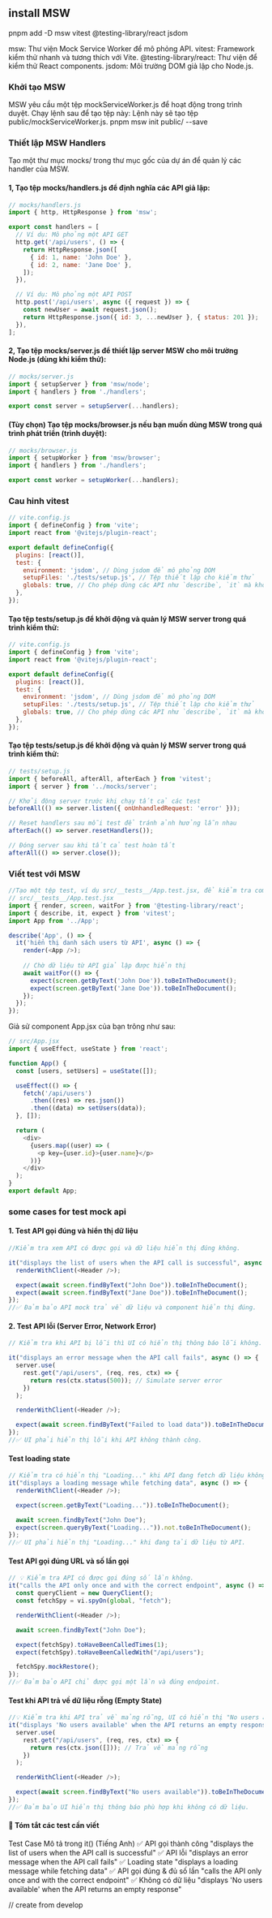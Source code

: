 ## install MSW
pnpm add -D msw vitest @testing-library/react jsdom

msw: Thư viện Mock Service Worker để mô phỏng API.
vitest: Framework kiểm thử nhanh và tương thích với Vite.
@testing-library/react: Thư viện để kiểm thử React components.
jsdom: Môi trường DOM giả lập cho Node.js.

### Khởi tạo MSW
MSW yêu cầu một tệp mockServiceWorker.js để hoạt động trong trình duyệt. Chạy lệnh sau để tạo tệp này: Lệnh này sẽ tạo tệp public/mockServiceWorker.js.
pnpm msw init public/ --save

### Thiết lập MSW Handlers
Tạo một thư mục mocks/ trong thư mục gốc của dự án để quản lý các handler của MSW.

#### 1, Tạo tệp mocks/handlers.js để định nghĩa các API giả lập:
```javascript
// mocks/handlers.js
import { http, HttpResponse } from 'msw';

export const handlers = [
  // Ví dụ: Mô phỏng một API GET
  http.get('/api/users', () => {
    return HttpResponse.json([
      { id: 1, name: 'John Doe' },
      { id: 2, name: 'Jane Doe' },
    ]);
  }),

  // Ví dụ: Mô phỏng một API POST
  http.post('/api/users', async ({ request }) => {
    const newUser = await request.json();
    return HttpResponse.json({ id: 3, ...newUser }, { status: 201 });
  }),
];
```

#### 2, Tạo tệp mocks/server.js để thiết lập server MSW cho môi trường Node.js (dùng khi kiểm thử):
```javascript
// mocks/server.js
import { setupServer } from 'msw/node';
import { handlers } from './handlers';

export const server = setupServer(...handlers);
```

#### (Tùy chọn) Tạo tệp mocks/browser.js nếu bạn muốn dùng MSW trong quá trình phát triển (trình duyệt):
```javascript
// mocks/browser.js
import { setupWorker } from 'msw/browser';
import { handlers } from './handlers';

export const worker = setupWorker(...handlers);
```
### Cau hinh vitest
```javascript
// vite.config.js
import { defineConfig } from 'vite';
import react from '@vitejs/plugin-react';

export default defineConfig({
  plugins: [react()],
  test: {
    environment: 'jsdom', // Dùng jsdom để mô phỏng DOM
    setupFiles: './tests/setup.js', // Tệp thiết lập cho kiểm thử
    globals: true, // Cho phép dùng các API như `describe`, `it` mà không cần import
  },
});
```

#### Tạo tệp tests/setup.js để khởi động và quản lý MSW server trong quá trình kiểm thử:
```javascript
// vite.config.js
import { defineConfig } from 'vite';
import react from '@vitejs/plugin-react';

export default defineConfig({
  plugins: [react()],
  test: {
    environment: 'jsdom', // Dùng jsdom để mô phỏng DOM
    setupFiles: './tests/setup.js', // Tệp thiết lập cho kiểm thử
    globals: true, // Cho phép dùng các API như `describe`, `it` mà không cần import
  },
});
```
#### Tạo tệp tests/setup.js để khởi động và quản lý MSW server trong quá trình kiểm thử:
```javascript
// tests/setup.js
import { beforeAll, afterAll, afterEach } from 'vitest';
import { server } from '../mocks/server';

// Khởi động server trước khi chạy tất cả các test
beforeAll(() => server.listen({ onUnhandledRequest: 'error' }));

// Reset handlers sau mỗi test để tránh ảnh hưởng lẫn nhau
afterEach(() => server.resetHandlers());

// Đóng server sau khi tất cả test hoàn tất
afterAll(() => server.close());
```

### Viết test với MSW
```javascript
//Tạo một tệp test, ví dụ src/__tests__/App.test.jsx, để kiểm tra component React gọi API
// src/__tests__/App.test.jsx
import { render, screen, waitFor } from '@testing-library/react';
import { describe, it, expect } from 'vitest';
import App from '../App';

describe('App', () => {
  it('hiển thị danh sách users từ API', async () => {
    render(<App />);
    
    // Chờ dữ liệu từ API giả lập được hiển thị
    await waitFor(() => {
      expect(screen.getByText('John Doe')).toBeInTheDocument();
      expect(screen.getByText('Jane Doe')).toBeInTheDocument();
    });
  });
});
```

Giả sử component App.jsx của bạn trông như sau:
```javascript
// src/App.jsx
import { useEffect, useState } from 'react';

function App() {
  const [users, setUsers] = useState([]);

  useEffect(() => {
    fetch('/api/users')
      .then((res) => res.json())
      .then((data) => setUsers(data));
  }, []);

  return (
    <div>
      {users.map((user) => (
        <p key={user.id}>{user.name}</p>
      ))}
    </div>
  );
}
export default App;
```

### some cases for test mock api
 #### 1. Test API gọi đúng và hiển thị dữ liệu

```javascript
//Kiểm tra xem API có được gọi và dữ liệu hiển thị đúng không.

it("displays the list of users when the API call is successful", async () => {
  renderWithClient(<Header />);

  expect(await screen.findByText("John Doe")).toBeInTheDocument();
  expect(await screen.findByText("Jane Doe")).toBeInTheDocument();
});
//✅ Đảm bảo API mock trả về dữ liệu và component hiển thị đúng.
```
#### 2. Test API lỗi (Server Error, Network Error)
```javascript
// Kiểm tra khi API bị lỗi thì UI có hiển thị thông báo lỗi không.

it("displays an error message when the API call fails", async () => {
  server.use(
    rest.get("/api/users", (req, res, ctx) => {
      return res(ctx.status(500)); // Simulate server error
    })
  );

  renderWithClient(<Header />);

  expect(await screen.findByText("Failed to load data")).toBeInTheDocument();
});
//✅ UI phải hiển thị lỗi khi API không thành công.
```
#### Test loading state
```javascript
// Kiểm tra có hiển thị "Loading..." khi API đang fetch dữ liệu không.
it("displays a loading message while fetching data", async () => {
  renderWithClient(<Header />);

  expect(screen.getByText("Loading...")).toBeInTheDocument();

  await screen.findByText("John Doe");
  expect(screen.queryByText("Loading...")).not.toBeInTheDocument();
});
//✅ UI phải hiển thị "Loading..." khi đang tải dữ liệu từ API.
```

#### Test API gọi đúng URL và số lần gọi
```javascript
// 💡 Kiểm tra API có được gọi đúng số lần không.
it("calls the API only once and with the correct endpoint", async () => {
  const queryClient = new QueryClient();
  const fetchSpy = vi.spyOn(global, "fetch");

  renderWithClient(<Header />);

  await screen.findByText("John Doe");

  expect(fetchSpy).toHaveBeenCalledTimes(1);
  expect(fetchSpy).toHaveBeenCalledWith("/api/users");

  fetchSpy.mockRestore();
});
//✅ Đảm bảo API chỉ được gọi một lần và đúng endpoint.
```
#### Test khi API trả về dữ liệu rỗng (Empty State)
```javascript
//💡 Kiểm tra khi API trả về mảng rỗng, UI có hiển thị "No users available" không.
it("displays 'No users available' when the API returns an empty response", async () => {
  server.use(
    rest.get("/api/users", (req, res, ctx) => {
      return res(ctx.json([])); // Trả về mảng rỗng
    })
  );

  renderWithClient(<Header />);

  expect(await screen.findByText("No users available")).toBeInTheDocument();
});
//✅ Đảm bảo UI hiển thị thông báo phù hợp khi không có dữ liệu.
```

#### 🎯 Tóm tắt các test cần viết
Test Case	Mô tả trong it() (Tiếng Anh)
✅ API gọi thành công	"displays the list of users when the API call is successful"
✅ API lỗi	"displays an error message when the API call fails"
✅ Loading state	"displays a loading message while fetching data"
✅ API gọi đúng & đủ số lần	"calls the API only once and with the correct endpoint"
✅ Không có dữ liệu	"displays 'No users available' when the API returns an empty response"

// create from develop